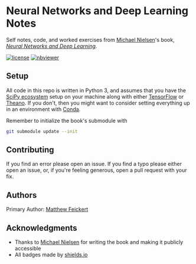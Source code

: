 # Neural Networks and Deep Learning Notes
Self notes, code, and worked exercises from [Michael Nielsen](http://michaelnielsen.org/)'s book, [_Neural Networks and Deep Learning_](http://neuralnetworksanddeeplearning.com/).

[![license](https://img.shields.io/github/license/matthewfeickert/Neural-Networks-and-Deep-Learning-Notes.svg)]() [![nbviewer](https://img.shields.io/badge/view%20on-nbviewer-brightgreen.svg)](http://nbviewer.jupyter.org/github/matthewfeickert/Neural-Networks-and-Deep-Learning-Notes/tree/master/Notebooks/)

## Setup
All code in this repo is written in Python 3, and assumes that you have the [SciPy ecosystem](https://www.scipy.org/) setup on your machine along with either [TensorFlow](https://www.tensorflow.org/) or [Theano](http://deeplearning.net/software/theano/). If you don't, then you might want to consider setting everything up in an environment with [Conda](https://conda.io/docs/).

Remember to initialize the book's submodule with
```bash
git submodule update --init
```

## Contributing

If you find an error please open an issue. If you find a typo please either open an issue, or, if you're feeling generous, open a pull request with your fix.

## Authors

Primary Author: [Matthew Feickert](http://www.matthewfeickert.com/)

## Acknowledgments

- Thanks to [Michael Nielsen](http://michaelnielsen.org/) for writing the book and making it publicly accessible
- All badges made by [shields.io](http://shields.io/)
